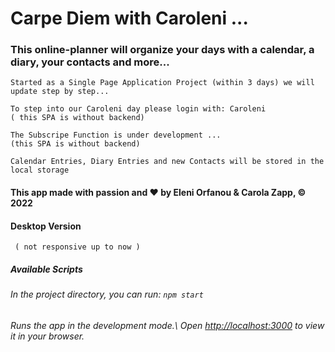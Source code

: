 # Carpe Diem with Caroleni ...

### This online-planner will organize your days with a calendar, a diary, your contacts and more...

    Started as a Single Page Application Project (within 3 days) we will update step by step...

    To step into our Caroleni day please login with: Caroleni
    ( this SPA is without backend)

    The Subscripe Function is under development ...
    (this SPA is without backend)

    Calendar Entries, Diary Entries and new Contacts will be stored in the local storage

#### This app made with passion and ❤️ by Eleni Orfanou & Carola Zapp, © 2022

#### Desktop Version

     ( not responsive up to now )

##### Available Scripts

###### In the project directory, you can run: `npm start`

###### Runs the app in the development mode.\ Open [http://localhost:3000](http://localhost:3000) to view it in your browser.
